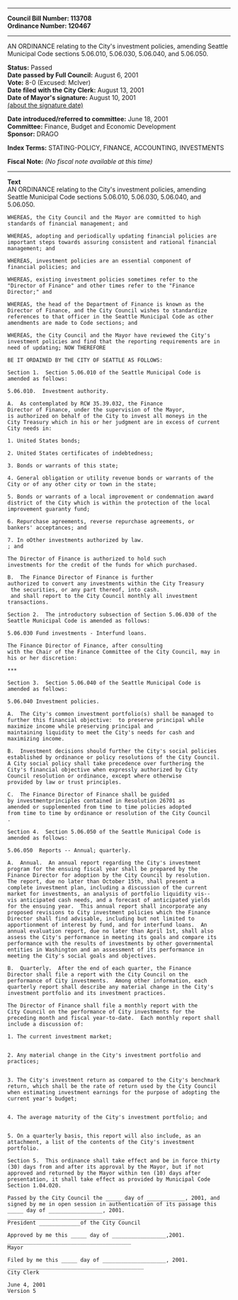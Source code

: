 * * * * *  
  
**Council Bill Number: [](#h0)[](#h2)113708**   
**Ordinance Number: 120467**  
  
* * * * *  
  
AN ORDINANCE relating to the City's investment policies, amending Seattle Municipal Code sections 5.06.010, 5.06.030, 5.06.040, and 5.06.050.  
  
**Status:** Passed   
**Date passed by Full Council:** August 6, 2001   
**Vote:** 8-0 (Excused: McIver)   
**Date filed with the City Clerk:** August 13, 2001   
**Date of Mayor's signature:** August 10, 2001   
[(about the signature date)](/~public/approvaldate.htm)   
  
  
**Date introduced/referred to committee:** June 18, 2001   
**Committee:** Finance, Budget and Economic Development   
**Sponsor:** DRAGO   
  
**Index Terms:** STATING-POLICY, FINANCE, ACCOUNTING, INVESTMENTS  
  
**Fiscal Note:** *(No fiscal note available at this time)*  
  
* * * * *  
  
**Text**  
    AN ORDINANCE relating to the City's investment policies, amending  
    Seattle Municipal Code sections 5.06.010, 5.06.030, 5.06.040, and  
    5.06.050.  
  
    WHEREAS, the City Council and the Mayor are committed to high  
    standards of financial management; and  
  
    WHEREAS, adopting and periodically updating financial policies are  
    important steps towards assuring consistent and rational financial  
    management; and  
  
    WHEREAS, investment policies are an essential component of  
    financial policies; and  
  
    WHEREAS, existing investment policies sometimes refer to the  
    "Director of Finance" and other times refer to the "Finance  
    Director;" and  
  
    WHEREAS, the head of the Department of Finance is known as the  
    Director of Finance, and the City Council wishes to standardize  
    references to that officer in the Seattle Municipal Code as other  
    amendments are made to Code sections; and  
  
    WHEREAS, the City Council and the Mayor have reviewed the City's  
    investment policies and find that the reporting requirements are in  
    need of updating; NOW THEREFORE  
  
    BE IT ORDAINED BY THE CITY OF SEATTLE AS FOLLOWS:  
  
    Section 1.  Section 5.06.010 of the Seattle Municipal Code is  
    amended as follows:  
  
    5.06.010.  Investment authority.  
  
    A.  As contemplated by RCW 35.39.032, the Finance  
    Director of Finance, under the supervision of the Mayor,  
    is authorized on behalf of the City to invest all moneys in the  
    City Treasury which in his or her judgment are in excess of current  
    City needs in:  
  
    1. United States bonds;  
  
    2. United States certificates of indebtedness;  
  
    3. Bonds or warrants of this state;  
  
    4. General obligation or utility revenue bonds or warrants of the  
    City or of any other city or town in the state;  
  
    5. Bonds or warrants of a local improvement or condemnation award  
    district of the City which is within the protection of the local  
    improvement guaranty fund;  
  
    6. Repurchase agreements, reverse repurchase agreements, or  
    bankers' acceptances; and  
  
    7. In oOther investments authorized by law.  
    ; and  
  
    The Director of Finance is authorized to hold such  
    investments for the credit of the funds for which purchased.  
  
    B.  The Finance Director of Finance is further  
    authorized to convert any investments within the City Treasury  
     the securities, or any part thereof, into cash.  
     and shall report to the City Council monthly all investment  
    transactions.   
  
    Section 2.  The introductory subsection of Section 5.06.030 of the  
    Seattle Municipal Code is amended as follows:  
  
    5.06.030 Fund investments - Interfund loans.  
  
    The Finance Director of Finance, after consulting  
    with the Chair of the Finance Committee of the City Council, may in  
    his or her discretion:  
  
    ***  
  
    Section 3.  Section 5.06.040 of the Seattle Municipal Code is  
    amended as follows:  
  
    5.06.040 Investment policies.  
  
    A.  The City's common investment portfolio(s) shall be managed to  
    further this financial objective:  to preserve principal while  
    maximize income while preserving principal and  
    maintaining liquidity to meet the City's needs for cash and  
    maximizing income.  
  
    B.  Investment decisions should further the City's social policies  
    established by ordinance or policy resolutions of the City Council.  
    A City social policy shall take precedence over furthering the  
    City's financial objective when expressly authorized by City  
    Council resolution or ordinance, except where otherwise  
    provided by law or trust principles.  
  
    C.  The Finance Director of Finance shall be guided  
    by investmentprinciples contained in Resolution 26701 as  
    amended or supplemented from time to time policies adopted  
    from time to time by ordinance or resolution of the City Council  
    .  
  
    Section 4.  Section 5.06.050 of the Seattle Municipal Code is  
    amended as follows:  
  
    5.06.050  Reports -- Annual; quarterly.  
  
    A.  Annual.  An annual report regarding the City's investment  
    program for the ensuing fiscal year shall be prepared by the  
    Finance Director for adoption by the City Council by resolution.  
    The report, due no later than October 15th, shall present a  
    complete investment plan, including a discussion of the current  
    market for investments, an analysis of portfolio liquidity vis--  
    vis anticipated cash needs, and a forecast of anticipated yields  
    for the ensuing year.  This annual report shall incorporate any  
    proposed revisions to City investment policies which the Finance  
    Director shall find advisable, including but not limited to  
    apportionment of interest by fund, and for interfund loans.  An  
    annual evaluation report, due no later than April 1st, shall also  
    assess the City's performance in meeting its goals and compare its  
    performance with the results of investments by other governmental  
    entities in Washington and an assessment of its performance in  
    meeting the City's social goals and objectives.  
  
    B.  Quarterly.  After the end of each quarter, the Finance  
    Director shall file a report with the City Council on the  
    performance of City investments.  Among other information, each  
    quarterly report shall describe any material change in the City's  
    investment portfolio and its investment practices.  
  
    The Director of Finance shall file a monthly report with the  
    City Council on the performance of City investments for the  
    preceding month and fiscal year-to-date.  Each monthly report shall  
    include a discussion of:  
  
    1. The current investment market;  
  
  
    2. Any material change in the City's investment portfolio and  
    practices;  
  
  
    3. The City's investment return as compared to the City's benchmark  
    return, which shall be the rate of return used by the City Council  
    when estimating investment earnings for the purpose of adopting the  
    current year's budget;  
  
  
    4. The average maturity of the City's investment portfolio; and  
  
  
    5. On a quarterly basis, this report will also include, as an  
    attachment, a list of the contents of the City's investment  
    portfolio.  
  
    Section 5.  This ordinance shall take effect and be in force thirty  
    (30) days from and after its approval by the Mayor, but if not  
    approved and returned by the Mayor within ten (10) days after  
    presentation, it shall take effect as provided by Municipal Code  
    Section 1.04.020.  
  
    Passed by the City Council the _____ day of ____________, 2001, and  
    signed by me in open session in authentication of its passage this  
    _____ day of _________________, 2001.  
    _____________________________________  
    President _____________of the City Council  
  
    Approved by me this _____ day of _________________,2001.  
    _______________________________________  
    Mayor  
  
    Filed by me this _____ day of ____________________, 2001.  
    ___________________________________________  
    City Clerk  
  
    June 4, 2001  
    Version 5  
